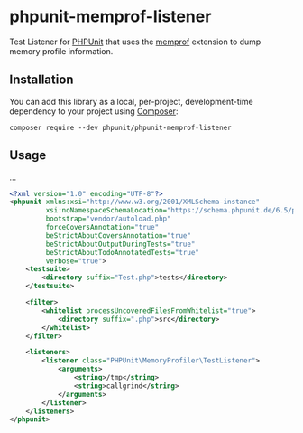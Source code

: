 # phpunit-memprof-listener

Test Listener for [PHPUnit](https://github.com/sebastianbergmann/phpunit/) that uses the [memprof](https://github.com/arnaud-lb/php-memory-profiler) extension to dump memory profile information.

## Installation

You can add this library as a local, per-project, development-time dependency to your project using [Composer](https://getcomposer.org/):

    composer require --dev phpunit/phpunit-memprof-listener

## Usage

...

```xml
<?xml version="1.0" encoding="UTF-8"?>
<phpunit xmlns:xsi="http://www.w3.org/2001/XMLSchema-instance"
         xsi:noNamespaceSchemaLocation="https://schema.phpunit.de/6.5/phpunit.xsd"
         bootstrap="vendor/autoload.php"
         forceCoversAnnotation="true"
         beStrictAboutCoversAnnotation="true"
         beStrictAboutOutputDuringTests="true"
         beStrictAboutTodoAnnotatedTests="true"
         verbose="true">
    <testsuite>
        <directory suffix="Test.php">tests</directory>
    </testsuite>

    <filter>
        <whitelist processUncoveredFilesFromWhitelist="true">
            <directory suffix=".php">src</directory>
        </whitelist>
    </filter>

    <listeners>
        <listener class="PHPUnit\MemoryProfiler\TestListener">
            <arguments>
                <string>/tmp</string>
                <string>callgrind</string>
            </arguments>
        </listener>
    </listeners>
</phpunit>
```


